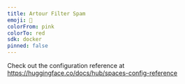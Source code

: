 ```yaml
---
title: Artour Filter Spam
emoji: 🐨
colorFrom: pink
colorTo: red
sdk: docker
pinned: false
---
```


Check out the configuration reference at https://huggingface.co/docs/hub/spaces-config-reference
